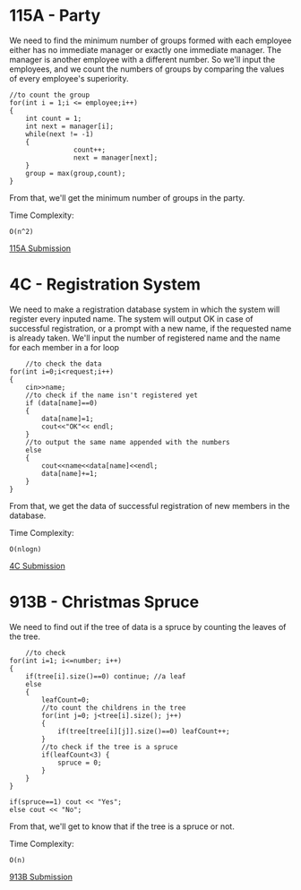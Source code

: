 # 115A - Party 
We need to find the minimum number of groups formed with each employee either has no immediate manager or exactly one immediate manager.
The manager is another employee with a different number.
So we'll input the employees, and we count the numbers of groups by comparing the values of every employee's superiority.

	//to count the group
	for(int i = 1;i <= employee;i++)
	{
		int count = 1;
		int next = manager[i];
        while(next != -1)
        {
					count++;
					next = manager[next];
        }
		group = max(group,count);
	}
	
From that, we'll get the minimum number of groups in the party.

Time Complexity: 
	
	O(n^2)

[115A Submission](http://codeforces.com/contest/115/submission/43734850)

#	4C - Registration System 
We need to make a registration database system in which the system will register every inputed name.
The system will output OK in case of successful registration, or a prompt with a new name, if the requested name is already taken.
We'll input the number of registered name and the name for each member in a for loop

		//to check the data
    for(int i=0;i<request;i++)
    {
        cin>>name;
        //to check if the name isn't registered yet
        if (data[name]==0)
        {
            data[name]=1;
            cout<<"OK"<< endl;
        }
        //to output the same name appended with the numbers
        else
        {
            cout<<name<<data[name]<<endl;
            data[name]+=1;
        }
    }
		
From that, we get the data of successful registration of new members in the database.

Time Complexity:

	O(nlogn)
	
[4C Submission](http://codeforces.com/contest/4/submission/43734855)
    
# 913B - Christmas Spruce 
We need to find out if the tree of data is a spruce by counting the leaves of the tree.

		//to check
    for(int i=1; i<=number; i++)
    {
        if(tree[i].size()==0) continue; //a leaf
        else
        {
            leafCount=0;
            //to count the childrens in the tree
            for(int j=0; j<tree[i].size(); j++)
            {
                if(tree[tree[i][j]].size()==0) leafCount++;
            }
            //to check if the tree is a spruce 
            if(leafCount<3) {
                spruce = 0;
            }
        }
    }
    
    if(spruce==1) cout << "Yes";
    else cout << "No";
	
From that, we'll get to know that if the tree is a spruce or not.

Time Complexity:

	O(n)
	
[913B Submission](http://codeforces.com/contest/913/submission/43734862)
